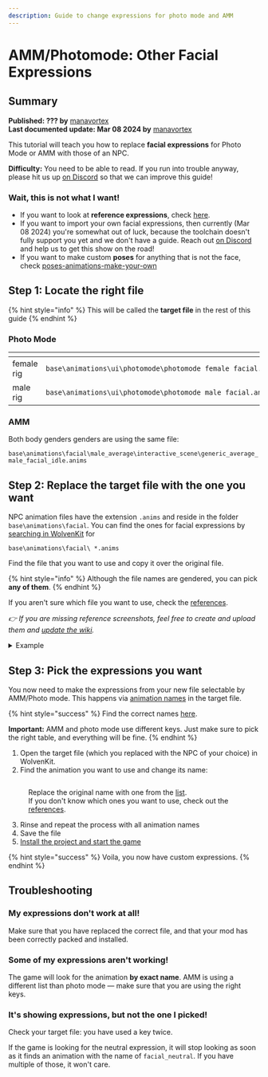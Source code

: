 ```yaml
---
description: Guide to change expressions for photo mode and AMM
---
```


# AMM/Photomode: Other Facial Expressions

## Summary <a href="#summary" id="summary"></a>

**Published: ??? by** [manavortex](https://app.gitbook.com/u/NfZBoxGegfUqB33J9HXuCs6PVaC3 "mention")\
**Last documented update: Mar 08 2024 by** [manavortex](https://app.gitbook.com/u/NfZBoxGegfUqB33J9HXuCs6PVaC3 "mention")

This tutorial will teach you how to replace **facial expressions** for Photo Mode or AMM with those of an NPC.&#x20;

**Difficulty:** You need to be able to read. If you run into trouble anyway, please hit us up [on Discord](https://discord.gg/redmodding) so that we can improve this guide!

### Wait, this is not what I want!

* If you want to look at **reference expressions**, check [here](../../../for-mod-creators-theory/references-lists-and-overviews/cheat-sheet-head/cheat-sheet-facial-expressions.md#expression-references-for-individual-npc-files).
* If you want to import your own facial expressions, then currently (Mar 08 2024) you're somewhat out of luck, because the toolchain doesn't fully support you yet and we don't have a guide. Reach out [on Discord](https://discord.gg/redmodding) and help us to get this show on the road!&#x20;
* If you want to make custom **poses** for anything that is not the face, check [poses-animations-make-your-own](../animations/poses-animations-make-your-own/ "mention")

## Step 1: Locate the right file

{% hint style="info" %}
This will be called the **target file** in the rest of this guide
{% endhint %}

### Photo Mode

<table data-header-hidden><thead><tr><th width="148"></th><th></th></tr></thead><tbody><tr><td>female rig</td><td><pre><code>base\animations\ui\photomode\photomode_female_facial.anims
</code></pre></td></tr><tr><td>male rig</td><td><pre><code>base\animations\ui\photomode\photomode_male_facial.anims
</code></pre></td></tr></tbody></table>

### AMM

Both body genders genders are using the same file:

`base\animations\facial\male_average\interactive_scene\generic_average_male_facial_idle.anims`

## Step 2: Replace the target file with the one you want

NPC animation files have the extension `.anims` and reside in the folder `base\animations\facial`. You can find the ones for facial expressions by [searching in WolvenKit](https://wiki.redmodding.org/wolvenkit/wolvenkit-app/usage/wolvenkit-search-finding-files) for

```
base\animations\facial\ *.anims
```

Find the file that you want to use and copy it over the original file.

{% hint style="info" %}
Although the file names are gendered, you can pick **any of them**.
{% endhint %}

&#x20;If you aren't sure which file you want to use, check the [references](../../../for-mod-creators-theory/references-lists-and-overviews/cheat-sheet-head/cheat-sheet-facial-expressions.md#expression-references-for-individual-npc-files).&#x20;

_👉 If you are missing reference screenshots, feel free to create and upload them and_ [_update the wiki_](https://app.gitbook.com/invite/-MP5ijqI11FeeX7c8-N8/H70HZBOeUulIpkQnBLK7)_._

<details>

<summary>Example</summary>

To put Rogue's facial expressions on a male V, you copy

```
base\animations\facial\main_characters\rogue\rogue_facial_idle_poses.anims
```

over your target file.

For photo mode:

```
base\animations\ui\photomode\photomode_male_facial.anims
```

For AMM:

```
base\animations\facial\male_average\interactive_scene\generic_average_male_facial_idle.anims
```

</details>

## Step 3: Pick the expressions you want

You now need to make the expressions from your new file selectable by AMM/Photo mode. This happens via [animation names](../../../for-mod-creators-theory/references-lists-and-overviews/cheat-sheet-head/cheat-sheet-facial-expressions.md#photo-mode) in the target file.&#x20;

{% hint style="success" %}
Find the correct names [here](../../../for-mod-creators-theory/references-lists-and-overviews/cheat-sheet-head/cheat-sheet-facial-expressions.md).

**Important:** AMM and photo mode use different keys. Just make sure to pick the right table, and everything will be fine.
{% endhint %}

1. Open the target file (which you replaced with the NPC of your choice) in WolvenKit.&#x20;
2. Find the animation you want to use and change its name:

<figure><img src="https://i.imgur.com/KYevLPa.png" alt=""><figcaption><p>Replace the original name with one from the <a href="../../../for-mod-creators-theory/references-lists-and-overviews/cheat-sheet-head/cheat-sheet-facial-expressions.md#photo-mode">list</a>. <br>If you don't know which ones you want to use, check out the <a href="../../../for-mod-creators-theory/references-lists-and-overviews/cheat-sheet-head/cheat-sheet-facial-expressions.md#expression-references-for-individual-npc-files">references</a>.</p></figcaption></figure>

3. Rinse and repeat the process with all animation names
4. Save the file
5. [Install the project and start the game](https://app.gitbook.com/s/-MP_ozZVx2gRZUPXkd4r/wolvenkit-app/menu/toolbar#install-and-launch)

{% hint style="success" %}
Voila, you now have custom expressions.
{% endhint %}

## Troubleshooting

### My expressions don't work at all!

Make sure that you have replaced the correct file, and that your mod has been correctly packed and installed.

### Some of my expressions aren't working!

The game will look for the animation **by exact name**. AMM is using a different list than photo mode — make sure that you are using the right keys.

### It's showing expressions, but not the one I picked!

Check your target file: you have used a key twice.&#x20;

If the game is looking for the neutral expression, it will stop looking as soon as it finds an animation with the name of `facial_neutral`. If you have multiple of those, it won't care.
